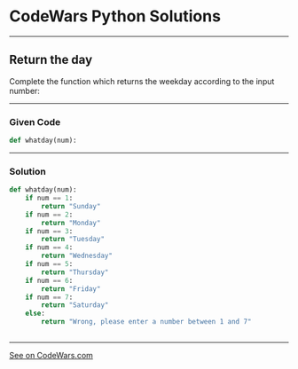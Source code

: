# CodeWars Python Solutions

---

## Return the day


Complete the function which returns the weekday according to the input number:

---

### Given Code

```python
def whatday(num):

```
---

### Solution

```python
def whatday(num):
    if num == 1:
        return "Sunday"
    if num == 2:
        return "Monday"
    if num == 3:
        return "Tuesday"
    if num == 4:
        return "Wednesday"
    if num == 5:
        return "Thursday"
    if num == 6:
        return "Friday"
    if num == 7:
        return "Saturday"
    else:
        return "Wrong, please enter a number between 1 and 7"
    
```

-------

[See on CodeWars.com](https://www.codewars.com/kata/59dd3ccdded72fc78b000b25/train/python?collection=codeschool-beginner)
